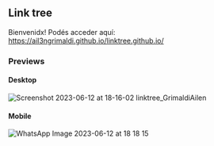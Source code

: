 ## Link tree

Bienvenidx! Podés acceder aquí: https://ail3ngrimaldi.github.io/linktree.github.io/ 

<h3>Previews</h3>

<h4>Desktop</h4>

![Screenshot 2023-06-12 at 18-16-02 linktree_GrimaldiAilen](https://github.com/ail3ngrimaldi/linktree.github.io/assets/63558201/e06c791b-c58d-4a97-b203-9fcc363fd464)

<h4>Mobile</h4>

![WhatsApp Image 2023-06-12 at 18 18 15](https://github.com/ail3ngrimaldi/linktree.github.io/assets/63558201/91546389-e9dc-41c7-81ed-d0e821ab65de)

